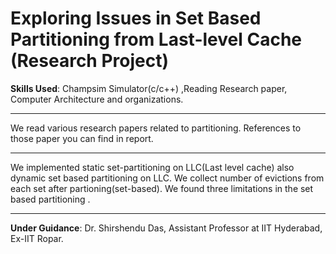 # Exploring Issues in Set Based Partitioning from Last-level Cache (Research Project)

**Skills Used**: Champsim Simulator(c/c++) ,Reading Research paper, Computer Architecture and organizations.

---

We read various research papers related to partitioning. References to those paper you can find in report.

---

We implemented static set-partitioning on LLC(Last level cache) also dynamic set based partitioning on LLC. We collect number of  evictions from each set after partioning(set-based). We found three limitations in the set based partitioning . 

---

**Under Guidance**: Dr. Shirshendu Das, Assistant Professor at IIT Hyderabad, Ex-IIT Ropar.

